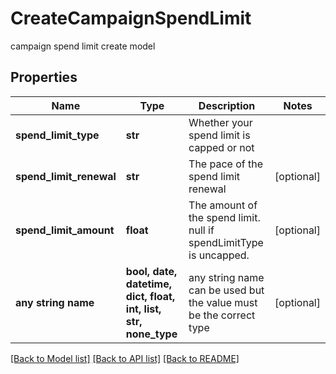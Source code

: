 # CreateCampaignSpendLimit

campaign spend limit create model

## Properties
Name | Type | Description | Notes
------------ | ------------- | ------------- | -------------
**spend_limit_type** | **str** | Whether your spend limit is capped or not | 
**spend_limit_renewal** | **str** | The pace of the spend limit renewal | [optional] 
**spend_limit_amount** | **float** | The amount of the spend limit. null if spendLimitType is uncapped. | [optional] 
**any string name** | **bool, date, datetime, dict, float, int, list, str, none_type** | any string name can be used but the value must be the correct type | [optional]

[[Back to Model list]](../README.md#documentation-for-models) [[Back to API list]](../README.md#documentation-for-api-endpoints) [[Back to README]](../README.md)



